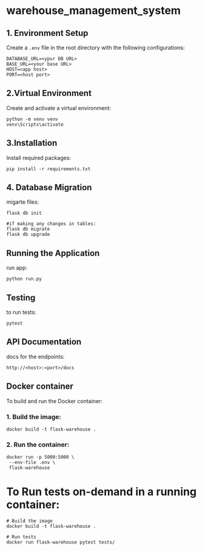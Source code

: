 # warehouse_management_system

## 1. Environment Setup

Create a `.env` file in the root directory with the following configurations:

```
DATABASE_URL=<ypur DB URL>
BASE_URL=<your base URL>
HOST=<app host>
PORT=<host port>
```


## 2.Virtual Environment

Create and activate a virtual environment:
```
python -m venv venv
venv\Scripts\activate

```

## 3.Installation

Install required packages:
```
pip install -r requirements.txt
```
## 4. Database Migration

migarte files:

```
flask db init

#if making any changes in tables:
flask db migrate
flask db upgrade
```

## Running the Application
run app:
```
python run.py
```

## Testing

to run tests:

```
pytest
```
##  API Documentation

docs for the endpoints:
```
http://<host>:<port>/docs
```

## Docker container
To build and run the Docker container:
 ### 1. Build the image:
 ```
 docker build -t flask-warehouse .
 ```
 ### 2. Run the container:
 ```
 docker run -p 5000:5000 \
  --env-file .env \
  flask-warehouse
  ```
  
# To Run tests on-demand in a running container:
  ```
  # Build the image
docker build -t flask-warehouse .

# Run tests
docker run flask-warehouse pytest tests/
```